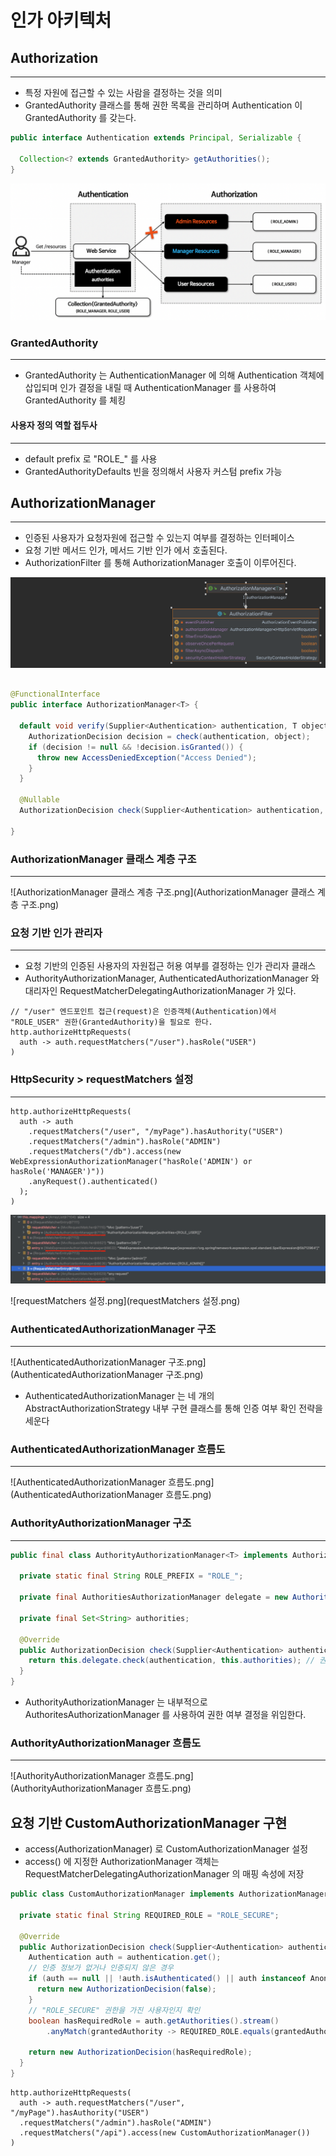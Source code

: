 # 인가 아키텍처

## Authorization

***

- 특정 자원에 접근할 수 있는 사람을 결정하는 것을 의미
- GrantedAuthority 클래스를 통해 권한 목록을 관리하며 Authentication 이 GrantedAuthority 를 갖는다.

```java
public interface Authentication extends Principal, Serializable {

  Collection<? extends GrantedAuthority> getAuthorities();
}
```

![Authorization.png](Authorization.png)

### GrantedAuthority

***

- GrantedAuthority 는 AuthenticationManager 에 의해 Authentication 객체에 삽입되며 인가 결정을 내릴 때
  AuthenticationManager 를 사용하여 GrantedAuthority 를 체킹

#### 사용자 정의 역할 접두사

***

- default prefix 로 "ROLE_" 를 사용
- GrantedAuthorityDefaults 빈을 정의해서 사용자 커스텀 prefix 가능

## AuthorizationManager

***

- 인증된 사용자가 요청자원에 접근할 수 있는지 여부를 결정하는 인터페이스
- 요청 기반 메서드 인가, 메서드 기반 인가 에서 호출된다.
- AuthorizationFilter 를 통해 AuthorizationManager 호출이 이루어진다.

![AuthorizationFilter-UML.png](AuthorizationFilter-UML.png)

```java

@FunctionalInterface
public interface AuthorizationManager<T> {

  default void verify(Supplier<Authentication> authentication, T object) {
    AuthorizationDecision decision = check(authentication, object);
    if (decision != null && !decision.isGranted()) {
      throw new AccessDeniedException("Access Denied");
    }
  }

  @Nullable
  AuthorizationDecision check(Supplier<Authentication> authentication, T object);

}

```

### AuthorizationManager 클래스 계층 구조

***
![AuthorizationManager 클래스 계층 구조.png](AuthorizationManager 클래스 계층 구조.png)

### 요청 기반 인가 관리자

***

- 요청 기반의 인증된 사용자의 자원접근 허용 여부를 결정하는 인가 관리자 클래스
- AuthorityAuthorizationManager, AuthenticatedAuthorizationManager 와 대리자인
  RequestMatcherDelegatingAuthorizationManager 가 있다.

```
// "/user" 엔드포인트 접근(request)은 인증객체(Authentication)에서 "ROLE_USER" 권한(GrantedAuthority)을 필요로 한다.
http.authorizeHttpRequests(
  auth -> auth.requestMatchers("/user").hasRole("USER")
)
```

### HttpSecurity > requestMatchers 설정

***

```
http.authorizeHttpRequests(
  auth -> auth
    .requestMatchers("/user", "/myPage").hasAuthority("USER")
    .requestMatchers("/admin").hasRole("ADMIN")
    .requestMatchers("/db").access(new WebExpressionAuthorizationManager("hasRole('ADMIN') or hasRole('MANAGER')")) 
    .anyRequest().authenticated()
  );
)
```

![requestMatchers-debugger.png](requestMatchers-debugger.png)

![requestMatchers 설정.png](requestMatchers 설정.png)

### AuthenticatedAuthorizationManager 구조

***
![AuthenticatedAuthorizationManager 구조.png](AuthenticatedAuthorizationManager 구조.png)

- AuthenticatedAuthorizationManager 는 네 개의 AbstractAuthorizationStrategy 내부 구현 클래스를 통해 인증 여부 확인 전략을
  세운다

### AuthenticatedAuthorizationManager 흐름도

***
![AuthenticatedAuthorizationManager 흐름도.png](AuthenticatedAuthorizationManager 흐름도.png)

### AuthorityAuthorizationManager 구조

***

```java
public final class AuthorityAuthorizationManager<T> implements AuthorizationManager<T> {

  private static final String ROLE_PREFIX = "ROLE_";

  private final AuthoritiesAuthorizationManager delegate = new AuthoritiesAuthorizationManager();

  private final Set<String> authorities;

  @Override
  public AuthorizationDecision check(Supplier<Authentication> authentication, T object) {
    return this.delegate.check(authentication, this.authorities); // 권한여부 결정 위임
  }
}
```

- AuthorityAuthorizationManager 는 내부적으로 AuthoritesAuthorizationManager 를 사용하여 권한 여부 결정을 위임한다.

### AuthorityAuthorizationManager 흐름도

***
![AuthorityAuthorizationManager 흐름도.png](AuthorityAuthorizationManager 흐름도.png)

## 요청 기반 CustomAuthorizationManager 구현

- access(AuthorizationManager) 로 CustomAuthorizationManager 설정
- access() 에 지정한 AuthorizationManager 객체는 RequestMatcherDelegatingAuthorizationManager 의 매핑 속성에 저장

```java
public class CustomAuthorizationManager implements AuthorizationManager<RequestAuthorizationContext> {

  private static final String REQUIRED_ROLE = "ROLE_SECURE";

  @Override
  public AuthorizationDecision check(Supplier<Authentication> authentication, RequestAuthorizationContext object) {
    Authentication auth = authentication.get();
    // 인증 정보가 없거나 인증되지 않은 경우
    if (auth == null || !auth.isAuthenticated() || auth instanceof AnonymousAuthenticationToken) {
      return new AuthorizationDecision(false);
    }
    // "ROLE_SECURE" 권한을 가진 사용자인지 확인
    boolean hasRequiredRole = auth.getAuthorities().stream()
        .anyMatch(grantedAuthority -> REQUIRED_ROLE.equals(grantedAuthority.getAuthority()));

    return new AuthorizationDecision(hasRequiredRole);
  }
}
```

```
http.authorizeHttpRequests(
  auth -> auth.requestMatchers("/user", "/myPage").hasAuthority("USER") 
  .requestMatchers("/admin").hasRole("ADMIN") 
  .requestMatchers("/api").access(new CustomAuthorizationManager())
)
```